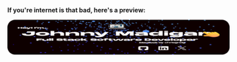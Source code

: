 **If you're internet is that bad, here's a preview:**

  <img src="public/images/preview.png" alt="banner with my name" style="max-width:100%;">
